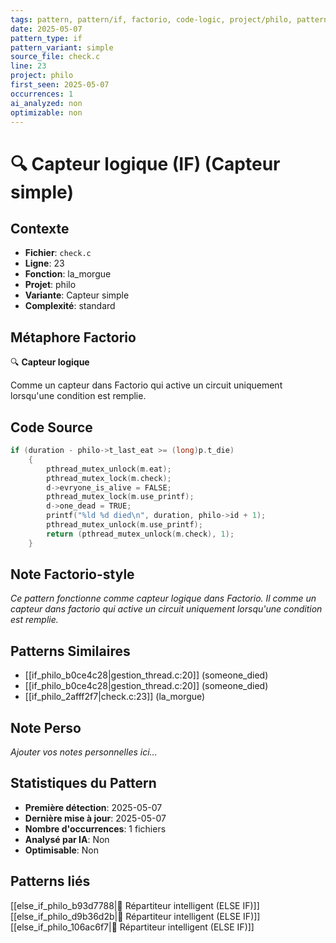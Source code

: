 ```yaml
---
tags: pattern, pattern/if, factorio, code-logic, project/philo, pattern/variant/simple
date: 2025-05-07
pattern_type: if
pattern_variant: simple
source_file: check.c
line: 23
project: philo
first_seen: 2025-05-07
occurrences: 1
ai_analyzed: non
optimizable: non
---
```


# 🔍 Capteur logique (IF) (Capteur simple)

## Contexte
- **Fichier**: `check.c`
- **Ligne**: 23
- **Fonction**: la_morgue
- **Projet**: philo
- **Variante**: Capteur simple
- **Complexité**: standard

## Métaphore Factorio
🔍 **Capteur logique**

Comme un capteur dans Factorio qui active un circuit uniquement lorsqu'une condition est remplie.

## Code Source
```c
if (duration - philo->t_last_eat >= (long)p.t_die)
	{
		pthread_mutex_unlock(m.eat);
		pthread_mutex_lock(m.check);
		d->evryone_is_alive = FALSE;
		pthread_mutex_lock(m.use_printf);
		d->one_dead = TRUE;
		printf("%ld %d died\n", duration, philo->id + 1);
		pthread_mutex_unlock(m.use_printf);
		return (pthread_mutex_unlock(m.check), 1);
	}
```

## Note Factorio-style
*Ce pattern fonctionne comme capteur logique dans Factorio. Il comme un capteur dans factorio qui active un circuit uniquement lorsqu'une condition est remplie.*

## Patterns Similaires
- [[if_philo_b0ce4c28|gestion_thread.c:20]] (someone_died)
- [[if_philo_b0ce4c28|gestion_thread.c:20]] (someone_died)
- [[if_philo_2afff2f7|check.c:23]] (la_morgue)

## Note Perso
*Ajouter vos notes personnelles ici...*

## Statistiques du Pattern
- **Première détection**: 2025-05-07
- **Dernière mise à jour**: 2025-05-07
- **Nombre d'occurrences**: 1 fichiers
- **Analysé par IA**: Non
- **Optimisable**: Non

## Patterns liés
[[else_if_philo_b93d7788|🔄 Répartiteur intelligent (ELSE IF)]]
[[else_if_philo_d9b36d2b|🔄 Répartiteur intelligent (ELSE IF)]]
[[else_if_philo_106ac6f7|🔄 Répartiteur intelligent (ELSE IF)]]
